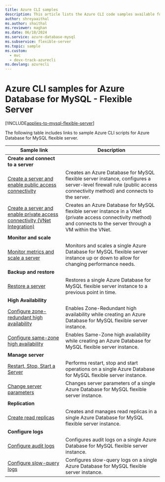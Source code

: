 ```yaml
---
title: Azure CLI samples
description: This article lists the Azure CLI code samples available for interacting with Azure Database for MySQL - Flexible Server.
author: shreyaaithal
ms.author: shaithal
ms.reviewer: maghan
ms.date: 06/18/2024
ms.service: azure-database-mysql
ms.subservice: flexible-server
ms.topic: sample
ms.custom:
  - mvc
  - devx-track-azurecli
ms.devlang: azurecli
---
```

# Azure CLI samples for Azure Database for MySQL - Flexible Server

[!INCLUDE[applies-to-mysql-flexible-server](../includes/applies-to-mysql-flexible-server.md)]

The following table includes links to sample Azure CLI scripts for Azure Database for MySQL flexible server.

| Sample link | Description  |
|---|---|
|**Create and connect to a server**||
| [Create a server and enable public access connectivity](scripts/sample-cli-create-connect-public-access.md) | Creates an Azure Database for MySQL flexible server instance, configures a server-level firewall rule (public access connectivity method) and connects to the server. |
| [Create a server and enable private access connectivity (VNet Integration)](scripts/sample-cli-create-connect-private-access.md) | Creates an Azure Database for MySQL flexible server instance in a VNet (private access connectivity method) and connects to the server through a VM within the VNet. |
|**Monitor and scale**||
| [Monitor metrics and scale a server](scripts/sample-cli-monitor-and-scale.md) | Monitors and scales a single Azure Database for MySQL flexible server instance up or down to allow for changing performance needs. |
|**Backup and restore**||
| [Restore a server](scripts/sample-cli-restore-server.md) | Restores a single Azure Database for MySQL flexible server instance to a previous point in time. |
|**High Availability**||
| [Configure zone-redundant high availability](scripts/sample-cli-zone-redundant-ha.md) | Enables Zone-Redundant high availability while creating an Azure Database for MySQL flexible server instance.|
| [Configure same-zone high availability](scripts/sample-cli-same-zone-ha.md) | Enables Same-Zone high availability while creating an Azure Database for MySQL flexible server instance.|
|**Manage server**||
| [Restart, Stop, Start a Server](scripts/sample-cli-restart-stop-start.md)| Performs restart, stop and start operations on a single Azure Database for MySQL flexible server instance. |
| [Change server parameters](scripts/sample-cli-change-server-parameters.md) | Changes server parameters of a single Azure Database for MySQL flexible server instance. |
|**Replication**||
| [Create read replicas](scripts/sample-cli-read-replicas.md) | Creates and manages read replicas in a single Azure Database for MySQL flexible server instance. |
|**Configure logs**||
| [Configure audit logs](scripts/sample-cli-audit-logs.md) | Configures audit logs on a single Azure Database for MySQL flexible server instance. |
| [Configure slow-query logs](scripts/sample-cli-slow-query-logs.md) | Configures slow-query logs on a single Azure Database for MySQL flexible server instance. |
